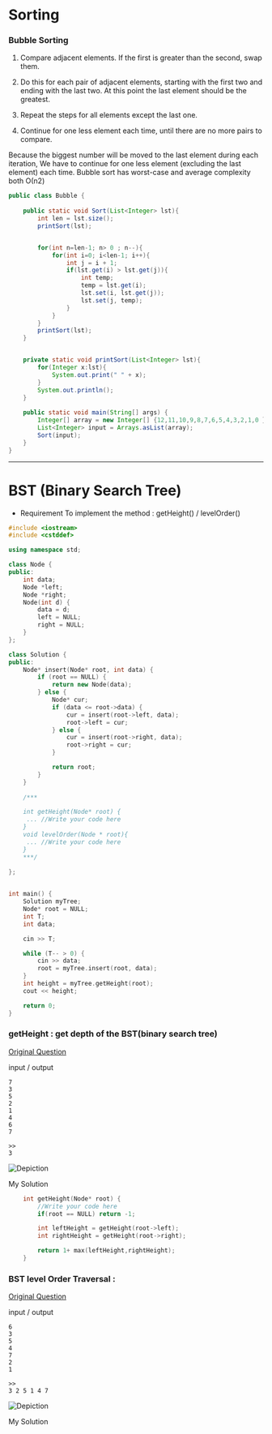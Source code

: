 # Sorting

### Bubble Sorting

1) Compare adjacent elements. If the first is greater than the second, swap them.

2) Do this for each pair of adjacent elements, starting with the first two and ending with the last two. At this point the last element should be the greatest. 

3) Repeat the steps for all elements except the last one. 

4) Continue for one less element each time, until there are no more pairs to compare.


Because the biggest number will be moved to the last element during each iteration,
 We have to continue for one less element (excluding the last element) each time.
Bubble sort has worst-case and average complexity both О(n2) 


```java
public class Bubble {
	  
    public static void Sort(List<Integer> lst){
    	int len = lst.size();
    	printSort(lst);


    	for(int n=len-1; n> 0 ; n--){
    		for(int i=0; i<len-1; i++){
        		int j = i + 1;
    			if(lst.get(i) > lst.get(j)){
	    	        int temp;
	    	        temp = lst.get(i);
	    	        lst.set(i, lst.get(j));
	    	        lst.set(j, temp);
    			}
    		}
    	}
    	printSort(lst);
    }


    private static void printSort(List<Integer> lst){
    	for(Integer x:lst){
    		System.out.print(" " + x);
    	}
    	System.out.println();
    }
  
    public static void main(String[] args) {
    	Integer[] array = new Integer[] {12,11,10,9,8,7,6,5,4,3,2,1,0 };
    	List<Integer> input = Arrays.asList(array);
        Sort(input);
    }
}
```

---

# BST (Binary Search Tree)

* Requirement
 To implement the method : getHeight() / levelOrder()

```cpp
#include <iostream>
#include <cstddef>

using namespace std;

class Node {
public:
	int data;
	Node *left;
	Node *right;
	Node(int d) {
		data = d;
		left = NULL;
		right = NULL;
	}
};

class Solution {
public:
	Node* insert(Node* root, int data) {
		if (root == NULL) {
			return new Node(data);
		} else {
			Node* cur;
			if (data <= root->data) {
				cur = insert(root->left, data);
				root->left = cur;
			} else {
				cur = insert(root->right, data);
				root->right = cur;
			}

			return root;
		}
	}
	
	/***

	int getHeight(Node* root) {
	 ... //Write your code here
	}
	void levelOrder(Node * root){
	 ... //Write your code here
	}
	***/
	
};


int main() {
	Solution myTree;
	Node* root = NULL;
	int T;
	int data;

	cin >> T;

	while (T-- > 0) {
		cin >> data;
		root = myTree.insert(root, data);
	}
	int height = myTree.getHeight(root);
	cout << height;

	return 0;
}

```


### getHeight : get depth of the BST(binary search tree)

[Original Question](https://www.hackerrank.com/challenges/30-binary-search-trees)

input / output
```
7
3
5
2
1
4
6
7

>> 
3
```

![Depiction](https://cloud.githubusercontent.com/assets/5623445/21410971/da4a4c5e-c7b2-11e6-8a43-3a834aac4b4b.png)

 
My Solution

```cpp
	int getHeight(Node* root) {
		//Write your code here
		if(root == NULL) return -1;

		int leftHeight = getHeight(root->left);
		int rightHeight = getHeight(root->right);

		return 1+ max(leftHeight,rightHeight);
	}
```

### BST level Order Traversal : 

[Original Question](https://www.hackerrank.com/challenges/30-binary-trees)

input / output
```
6
3
5
4
7
2
1

>> 
3 2 5 1 4 7 
```

![Depiction](https://cloud.githubusercontent.com/assets/5623445/21412021/e45b52bc-c7ba-11e6-93b3-1723940be1ba.png)

My Solution

```cpp

```
